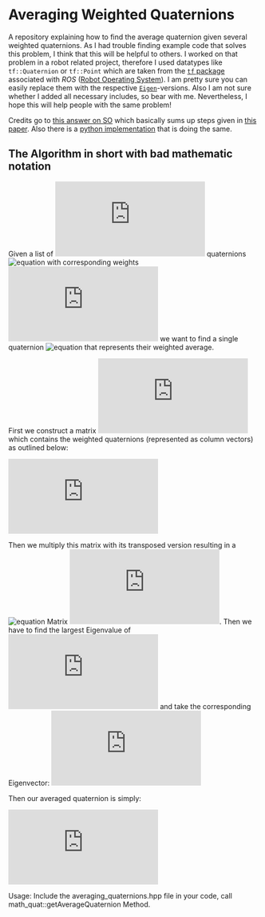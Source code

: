 # Averaging Weighted Quaternions
A repository explaining how to find the average quaternion given several weighted quaternions. As I had trouble finding example code that solves this problem, I think that this will be helpful to others. I worked on that problem in a robot related project, therefore I used datatypes like `tf::Quaternion` or `tf::Point` which are taken from the [`tf` package](http://wiki.ros.org/tf "Transform package of ROS") associated with _ROS_ ([Robot Operating System](http://www.ros.org/ "ROSlaunch the Website")). I am pretty sure you can easily replace them with the respective [`Eigen`](http://eigen.tuxfamily.org/index.php?title=Main_Page "Eigen and Friends")-versions. Also I am not sure whether I added all necessary includes, so bear with me. Nevertheless, I hope this will help people with the same problem!

Credits go to [this answer on SO](https://stackoverflow.com/a/27410865/4397853 "See Jonathans answer...") which basically sums up steps given in [this paper](http://www.acsu.buffalo.edu/~johnc/ave_quat07.pdf "Averaging Quaternions"). Also there is a [python implementation](https://github.com/christophhagen/averaging-quaternions) that is doing the same.

## The Algorithm in short with bad mathematic notation
Given a list of ![equation](https://latex.codecogs.com/gif.latex?n) quaternions ![equation](https://www.codecogs.com/eqnedit.php?latex=\mathcal{W}(A,f)&space;=&space;(T,\bar{f})) with corresponding weights ![equation](https://latex.codecogs.com/gif.latex?w_i) we want to find a single quaternion ![equation](https://latex.codecogs.com/gif.latex?q_{\text{avg}}) that represents their weighted average.

First we construct a matrix ![equation](https://latex.codecogs.com/gif.latex?Q) which contains the weighted quaternions (represented as column vectors) as outlined below:

![equation](https://latex.codecogs.com/gif.latex?Q%20%26%3D%20%5Bq_i%20w_i%20%5C%2C%20%7C%20%5C%2C%20%5Cforall%20i%5D%20%3D%20%5Bq_1w_i%2C%20q_2w_2%2C%20%5Cldots%2C%20q_nw_n%5D%20%3D%20%5Cbegin%7Bbmatrix%7D%20a_1w_1%20%26%20a_2w_2%20%26%20%5Cldots%20%26%20a_nw_n%5C%5C%20b_1w_1%20%26%20b_2w_2%20%26%20%5Cldots%20%26%20b_nw_n%5C%5C%20c_1w_1%20%26%20c_2w_2%20%26%20%5Cldots%20%26%20c_nw_n%5C%5C%20d_1w_1%20%26%20d_2w_2%20%26%20%5Cldots%20%26%20d_nw_n%20%5Cend%7Bbmatrix%7D)

Then we multiply this matrix with its transposed version resulting in a ![equation](https://latex.codecogs.com/gif.latex?(4&space;\times&space;n)&space;\cdot&space;(n&space;\times&space;4)&space;=&space;(4&space;\times&space;4)) Matrix ![equation](https://latex.codecogs.com/gif.latex?Q_2%3DQ%20Q%5ET). Then we have to find the largest Eigenvalue of ![equation](https://latex.codecogs.com/gif.latex?Q_2) and take the corresponding Eigenvector:
![equation](https://latex.codecogs.com/gif.latex?%5Ctext%7Bmax%5C_eigenvector%7D%3D%5C%7B%5Ctext%7Beigenvector%7D%5C%2C%7C%5C%2Cmax%28%5Ctext%7Beigenvalue%7D%29%3B%5Cforall%5C%2C%5Ctext%7B%28eigenvalue%2C%20eigenvector%20%29%20of%20%7DQ_2%5C%7D)

Then our averaged quaternion is simply:

![equation](https://latex.codecogs.com/gif.latex?q_%7B%5Ctext%7Bavg%7D%7D%20%3D%20%5Cfrac%7B%5Ctext%7Bmax%5C_eigenvector%7D%7D%7B%7C%7C%5Ctext%7Bmax%5C_eigenvector%7D%7C%7C%7D)

Usage: Include the averaging_quaternions.hpp file in your code, call math_quat::getAverageQuaternion Method.

